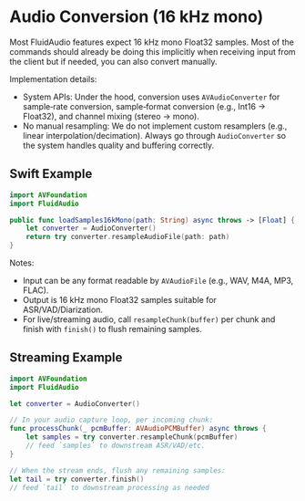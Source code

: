 # Audio Conversion (16 kHz mono)

Most FluidAudio features expect 16 kHz mono Float32 samples. Most of the commands should already be doing this implicitly when receiving input from the client but if needed, you can also convert manually.

Implementation details:

- System APIs: Under the hood, conversion uses `AVAudioConverter` for sample‑rate conversion, sample‑format conversion
  (e.g., Int16 → Float32), and channel mixing (stereo → mono).
- No manual resampling: We do not implement custom resamplers (e.g., linear interpolation/decimation). Always go through
  `AudioConverter` so the system handles quality and buffering correctly.

## Swift Example

```swift
import AVFoundation
import FluidAudio

public func loadSamples16kMono(path: String) async throws -> [Float] {
    let converter = AudioConverter()
    return try converter.resampleAudioFile(path: path)
}
```

Notes:
- Input can be any format readable by `AVAudioFile` (e.g., WAV, M4A, MP3, FLAC).
- Output is 16 kHz mono Float32 samples suitable for ASR/VAD/Diarization.
- For live/streaming audio, call `resampleChunk(buffer)` per chunk and finish with
  `finish()` to flush remaining samples.

## Streaming Example

```swift
import AVFoundation
import FluidAudio

let converter = AudioConverter()

// In your audio capture loop, per incoming chunk:
func processChunk(_ pcmBuffer: AVAudioPCMBuffer) async throws {
    let samples = try converter.resampleChunk(pcmBuffer)
    // feed `samples` to downstream ASR/VAD/etc.
}

// When the stream ends, flush any remaining samples:
let tail = try converter.finish()
// feed `tail` to downstream processing as needed
```
